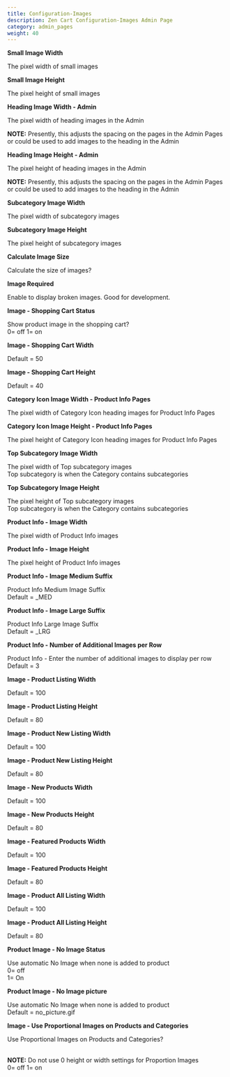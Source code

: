 ```yaml
---
title: Configuration-Images
description: Zen Cart Configuration-Images Admin Page
category: admin_pages
weight: 40
---
```


<b>Small Image Width</b>

<div class='indent'>The pixel width of small images</div>


<b>Small Image Height</b>

<div class='indent'>The pixel height of small images</div>


<b>Heading Image Width - Admin</b>

<div class='indent'>The pixel width of heading images in the Admin<br />

**NOTE:** Presently, this adjusts the spacing on the pages in the Admin Pages or could be used to add images to the heading in the Admin</div>


<b>Heading Image Height - Admin</b>

<div class='indent'>The pixel height of heading images in the Admin<br />

**NOTE:** Presently, this adjusts the spacing on the pages in the Admin Pages or could be used to add images to the heading in the Admin</div>


<b>Subcategory Image Width</b>

<div class='indent'>The pixel width of subcategory images</div>


<b>Subcategory Image Height</b>

<div class='indent'>The pixel height of subcategory images</div>


<b>Calculate Image Size</b>

<div class='indent'>Calculate the size of images?</div>


<b>Image Required</b>

<div class='indent'>Enable to display broken images. Good for development.</div>


<b>Image - Shopping Cart Status</b>

<div class='indent'>Show product image in the shopping cart?<br />0= off 1= on</div>


<b>Image - Shopping Cart Width</b>

<div class='indent'>Default = 50</div>


<b>Image - Shopping Cart Height</b>

<div class='indent'>Default = 40</div>


<b>Category Icon Image Width - Product Info Pages</b>

<div class='indent'>The pixel width of Category Icon heading images for Product Info Pages</div>


<b>Category Icon Image Height - Product Info Pages</b>

<div class='indent'>The pixel height of Category Icon heading images for Product Info Pages</div>


<b>Top Subcategory Image Width</b>

<div class='indent'>The pixel width of Top subcategory images<br />Top subcategory is when the Category contains subcategories</div>


<b>Top Subcategory Image Height</b>

<div class='indent'>The pixel height of Top subcategory images<br />Top subcategory is when the Category contains subcategories</div>


<b>Product Info - Image Width</b>

<div class='indent'>The pixel width of Product Info images</div>


<b>Product Info - Image Height</b>

<div class='indent'>The pixel height of Product Info images</div>


<b>Product Info - Image Medium Suffix</b>

<div class='indent'>Product Info Medium Image Suffix<br />Default = _MED</div>


<b>Product Info - Image Large Suffix</b>

<div class='indent'>Product Info Large Image Suffix<br />Default = _LRG</div>


<b>Product Info - Number of Additional Images per Row</b>

<div class='indent'>Product Info - Enter the number of additional images to display per row<br />Default = 3</div>


<b>Image - Product Listing Width</b>

<div class='indent'>Default = 100</div>


<b>Image - Product Listing Height</b>

<div class='indent'>Default = 80</div>


<b>Image - Product New Listing Width</b>

<div class='indent'>Default = 100</div>


<b>Image - Product New Listing Height</b>

<div class='indent'>Default = 80</div>


<b>Image - New Products Width</b>

<div class='indent'>Default = 100</div>


<b>Image - New Products Height</b>

<div class='indent'>Default = 80</div>


<b>Image - Featured Products Width</b>

<div class='indent'>Default = 100</div>


<b>Image - Featured Products Height</b>

<div class='indent'>Default = 80</div>


<b>Image - Product All Listing Width</b>

<div class='indent'>Default = 100</div>


<b>Image - Product All Listing Height</b>

<div class='indent'>Default = 80</div>


<b>Product Image - No Image Status</b>

<div class='indent'>Use automatic No Image when none is added to product<br />0= off<br />1= On</div>


<b>Product Image - No Image picture</b>

<div class='indent'>Use automatic No Image when none is added to product<br />Default = no_picture.gif</div>


<b>Image - Use Proportional Images on Products and Categories</b>

<div class='indent'>Use Proportional Images on Products and Categories?<br /><br />

**NOTE:** Do not use 0 height or width settings for Proportion Images<br />0= off 1= on</div>



